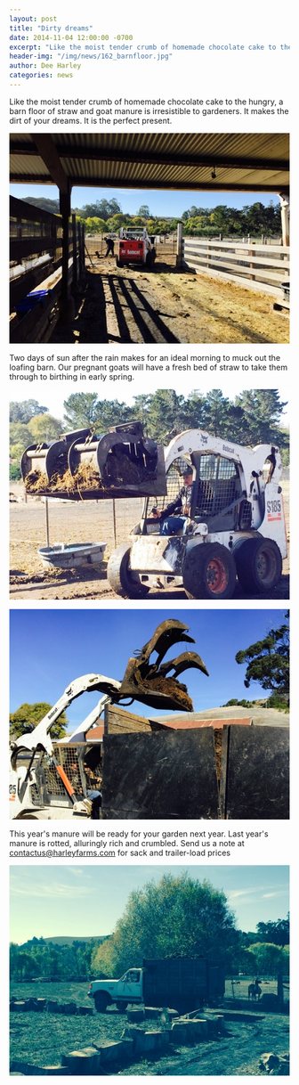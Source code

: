 ```yaml
---
layout: post
title: "Dirty dreams"
date: 2014-11-04 12:00:00 -0700
excerpt: "Like the moist tender crumb of homemade chocolate cake to the hungry, a barn floor of straw and ..."
header-img: "/img/news/162_barnfloor.jpg"
author: Dee Harley
categories: news
---
```

Like the moist tender crumb of homemade chocolate cake to the hungry,
a barn floor of straw and goat manure is irresistible to gardeners. It
makes the dirt of your dreams. It is the perfect present.

![image](/img/news/162_bobcat1.jpg)

Two days of sun after the rain makes for an ideal morning to muck out
the loafing barn. Our pregnant goats will have a fresh bed of straw to
take them through to birthing in early spring.

![image](/img/news/162_bobcat2.jpg)

![image](/img/news/162_bobcat3.jpg)

This year's manure will be ready for your garden next year. Last
year's manure is rotted, alluringly rich and crumbled. Send us a note
at contactus@harleyfarms.com for sack and trailer-load prices

![image](/img/news/162_manuretruck.jpg)

